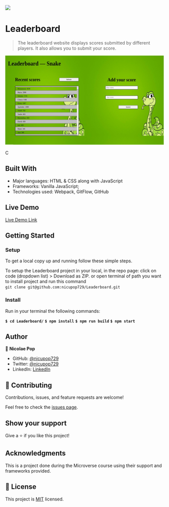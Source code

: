 ![](https://img.shields.io/badge/Microverse-blueviolet)

# Leaderboard

> The leaderboard website displays scores submitted by different players. It also allows you to submit your score.

![screenshot](./src/resources/leaderboard.jpg)

C

## Built With

- Major languages: HTML & CSS along with JavaScript
- Frameworks: Vanilla JavaScript;
- Technologies used: Webpack, GitFlow, GitHub

## Live Demo

[Live Demo Link](https://leaderboard-snake-game.netlify.app/)

## Getting Started

### Setup

To get a local copy up and running follow these simple steps.

To setup the Leaderboard project in your local, in the repo page:
click on code (dropdown list) > Download as ZIP.
or open terminal of path you want to install project and run this command <br>
`git clone git@github.com:nicupop729/Leaderboard.git`

### Install

Run in your terminal the following commands:

**`$ cd Leaderboard/`**
**`$ npm install`**
**`$ npm run build`**
**`$ npm start`**

## Author

👤 **Nicolae Pop**

- GitHub: [@nicupop729](https://github.com/nicupop729)
- Twitter: [@nicupop729](https://twitter.com/nicupop729)
- LinkedIn: [LinkedIn](https://www.linkedin.com/in/nicolae-pop/)

## 🤝 Contributing

Contributions, issues, and feature requests are welcome!

Feel free to check the [issues page](https://github.com/nicupop729/Leaderboard/issues).

## Show your support

Give a ⭐️ if you like this project!

## Acknowledgments

This is a project done during the Microverse course using their support and frameworks provided.

## 📝 License

This project is [MIT](./MIT.md) licensed.
